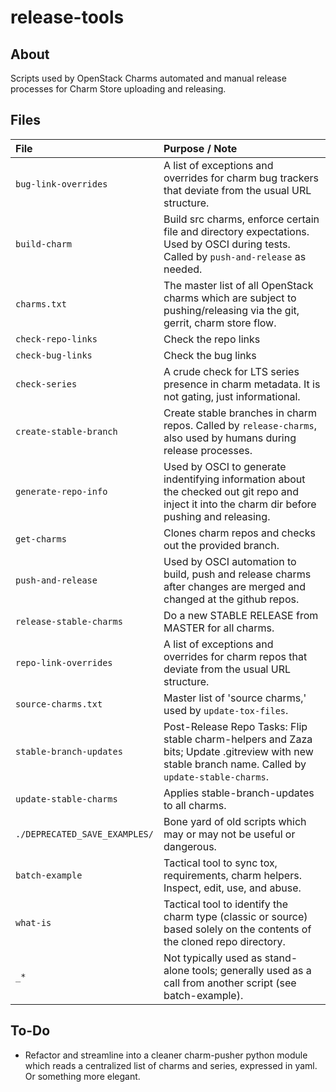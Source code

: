 # release-tools

## About
Scripts used by OpenStack Charms automated and manual release processes for Charm Store uploading and releasing.

## Files
File | Purpose / Note
:--- | :---
```bug-link-overrides```    | A list of exceptions and overrides for charm bug trackers that deviate from the usual URL structure.
```build-charm```           | Build src charms, enforce certain file and directory expectations.  Used by OSCI during tests.  Called by ```push-and-release``` as needed.
```charms.txt```            | The master list of all OpenStack charms which are subject to pushing/releasing via the git, gerrit, charm store flow.
```check-repo-links```      | Check the repo links
```check-bug-links```       | Check the bug links
```check-series```          | A crude check for LTS series presence in charm metadata.  It is not gating, just informational.
```create-stable-branch```  | Create stable branches in charm repos.  Called by ```release-charms```, also used by humans during release processes.
```generate-repo-info```    | Used by OSCI to generate indentifying information about the checked out git repo and inject it into the charm dir before pushing and releasing.
```get-charms```            | Clones charm repos and checks out the provided branch.
```push-and-release```      | Used by OSCI automation to build, push and release charms after changes are merged and changed at the github repos.
```release-stable-charms``` | Do a new STABLE RELEASE from MASTER for all charms.
```repo-link-overrides```   | A list of exceptions and overrides for charm repos that deviate from the usual URL structure.
```source-charms.txt```     | Master list of 'source charms,' used by ```update-tox-files```.
```stable-branch-updates``` | Post-Release Repo Tasks: Flip stable charm-helpers and Zaza bits;  Update .gitreview with new stable branch name. Called by ```update-stable-charms```.
```update-stable-charms```  | Applies stable-branch-updates to all charms.
```./DEPRECATED_SAVE_EXAMPLES/```         | Bone yard of old scripts which may or may not be useful or dangerous.
```batch-example```         | Tactical tool to sync tox, requirements, charm helpers.  Inspect, edit, use, and abuse.
```what-is```               | Tactical tool to identify the charm type (classic or source) based solely on the contents of the cloned repo directory.
```_*```                    | Not typically used as stand-alone tools;  generally used as a call from another script (see batch-example).

## To-Do

* Refactor and streamline into a cleaner charm-pusher python module which reads a centralized list of charms and series, expressed in yaml.  Or something more elegant.
